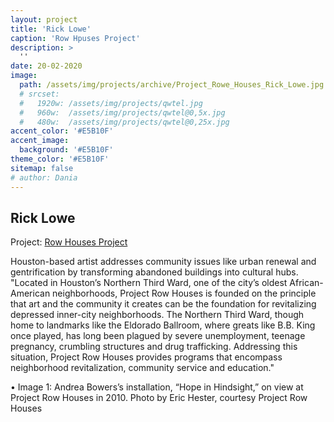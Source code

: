 ```yaml
---
layout: project
title: 'Rick Lowe'
caption: 'Row Hpuses Project'
description: >
  ''
date: 20-02-2020
image: 
  path: /assets/img/projects/archive/Project_Rowe_Houses_Rick_Lowe.jpg
  # srcset: 
  #   1920w: /assets/img/projects/qwtel.jpg
  #   960w:  /assets/img/projects/qwtel@0,5x.jpg
  #   480w:  /assets/img/projects/qwtel@0,25x.jpg
accent_color: '#E5B10F'
accent_image:
  background: '#E5B10F'
theme_color: '#E5B10F'
sitemap: false
# author: Dania
---
```

## Rick Lowe

Project: [Row Houses Project](https://projectrowhouses.org/ )

Houston-based artist addresses community issues like urban renewal and gentrification by transforming abandoned buildings into cultural hubs. "Located in Houston’s Northern Third Ward, one of the city’s oldest African-American neighborhoods, Project Row Houses is founded on the principle that art and the community it creates can be the foundation for revitalizing depressed inner-city neighborhoods. The Northern Third Ward, though home to landmarks like the Eldorado Ballroom, where greats like B.B. King once played, has long been plagued by severe unemployment, teenage pregnancy, crumbling structures and drug trafficking. Addressing this situation, Project Row Houses provides programs that encompass neighborhood revitalization, community service and education."

•
Image 1: Andrea Bowers’s installation, “Hope in Hindsight,” on view at Project Row Houses in 2010. Photo by Eric Hester, courtesy Project Row Houses
